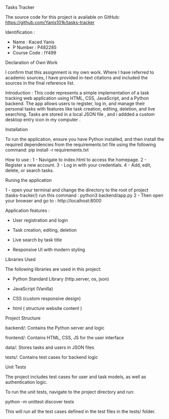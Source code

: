 Tasks Tracker

The source code for this project is available on GitHub: https://github.com/Yanis101k/tasks-tracker

 Identification : 
  - Name : Kaced Yanis 
  - P Number : P482285
  - Course Code : IY499

 Declaration of Own Work

  I confirm that this assignment is my own work.
  Where I have referred to academic sources, I have provided in-text citations and included the sources in the final reference list.
 
 Introduction : 
  This code represents a simple implementation of a task tracking web application using HTML, CSS, JavaScript, and a Python backend.
  The app allows users to register, log in, and manage their personal tasks with features like task creation, editing, deletion, and live searching. 
  Tasks are stored in a local JSON file , and i addded a custom desktop entry icon in my computer .
 
 Installation

  To run the application, ensure you have Python installed, and then install the required dependencies from the requirements.txt file using the following command:
  pip install -r requirements.txt
 
 How to use : 
  1 - Navigate to index.html to access the homepage.
  2 - Register a new account.
  3 - Log in with your credentials.
  4 - Add, edit, delete, or search tasks.
 
 Runing the application
 
 1 - open your terminal and change the directory to the root of project (tasks-tracker/) run this command :
  python3 backend/app.py
 2 - Then open your browser and go to :
  http://localhost:8000

 Application features : 

   - User registration and login

   - Task creation, editing, deletion

   - Live search by task title

   - Responsive UI with modern styling
 
 Libraries Used

 The following libraries are used in this project:

  - Python Standard Library (http.server, os, json)

  - JavaScript (Vanilla)

  - CSS (custom responsive design)
 
  - html ( structure website content ) 

 Project Structure

  backend/: Contains the Python server and logic

  frontend/: Contains HTML, CSS, JS for the user interface

  data/: Stores tasks and users in JSON files

  tests/: Contains test cases for backend logic

 Unit Tests

  The project includes test cases for user and task models, as well as authentication logic.

  To run the unit tests, navigate to the project directory and run:

  python -m unittest discover tests

  This will run all the test cases defined in the test files in the tests/ folder.
